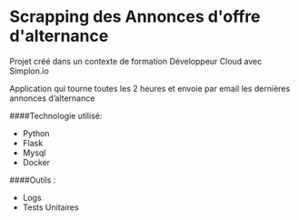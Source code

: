 # Scrapping des Annonces d'offre d'alternance
Projet créé dans un contexte de formation Développeur Cloud avec Simplon.io

Application qui tourne toutes les 2 heures et envoie par email les dernières annonces d’alternance

####Technologie utilisé:

* Python
* Flask
* Mysql
* Docker

####Outils :
* Logs 
* Tests Unitaires
